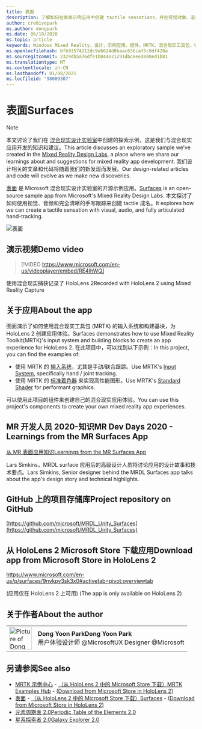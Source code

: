 ```yaml
---
title: 表面
description: 了解如何在表面示例应用中创建 tactile sensations，并在视觉对象、音频和有表述的手写跟踪中进行演示。
author: cre8ivepark
ms.author: dongpark
ms.date: 06/18/2020
ms.topic: article
keywords: Windows Mixed Reality，设计，示例应用，控件，MRTK，混合现实工具包，Unity，示例应用，示例应用，开源，Microsoft Store，HoloLens，混合现实耳机，windows Mixed Reality 耳机，虚拟现实耳机
ms.openlocfilehash: bfb93574212dc9e6624d8baac636caf5c8df428a
ms.sourcegitcommit: 2329db5a76dfe1b844e21291dbc8ee3888ed1b81
ms.translationtype: MT
ms.contentlocale: zh-CN
ms.lasthandoff: 01/08/2021
ms.locfileid: "98009307"
---
```

# <a name="surfaces"></a><span data-ttu-id="812de-104">表面</span><span class="sxs-lookup"><span data-stu-id="812de-104">Surfaces</span></span>

>[!NOTE]
><span data-ttu-id="812de-105">本文讨论了我们在 [混合现实设计实验室](https://github.com/Microsoft/MRDesignLabs_Unity)中创建的探索示例，这是我们与混合现实应用开发的知识和建议。</span><span class="sxs-lookup"><span data-stu-id="812de-105">This article discusses an exploratory sample we’ve created in the [Mixed Reality Design Labs](https://github.com/Microsoft/MRDesignLabs_Unity), a place where we share our learnings about and suggestions for mixed reality app development.</span></span> <span data-ttu-id="812de-106">我们设计相关的文章和代码将随着我们的新发现而发展。</span><span class="sxs-lookup"><span data-stu-id="812de-106">Our design-related articles and code will evolve as we make new discoveries.</span></span>

<span data-ttu-id="812de-107">[表面](https://github.com/microsoft/MRDL_Unity_Surfaces)  是 Microsoft 混合现实设计实验室的开源示例应用。</span><span class="sxs-lookup"><span data-stu-id="812de-107">[Surfaces](https://github.com/microsoft/MRDL_Unity_Surfaces)  is an open-source sample app from Microsoft's Mixed Reality Design Labs.</span></span> <span data-ttu-id="812de-108">本文探讨了如何使用视觉、音频和完全清晰的手写跟踪来创建 tactile 成名。</span><span class="sxs-lookup"><span data-stu-id="812de-108">It explores how we can create a tactile sensation with visual, audio, and fully articulated hand-tracking.</span></span>

![表面](images/MRDL_Surfaces_1.jpg)

## <a name="demo-video"></a><span data-ttu-id="812de-110">演示视频</span><span class="sxs-lookup"><span data-stu-id="812de-110">Demo video</span></span> 

> [!VIDEO https://www.microsoft.com/en-us/videoplayer/embed/RE4IhWQ]

<span data-ttu-id="812de-111">使用混合现实捕获记录了 HoloLens 2</span><span class="sxs-lookup"><span data-stu-id="812de-111">Recorded with HoloLens 2 using Mixed Reality Capture</span></span>

## <a name="about-the-app"></a><span data-ttu-id="812de-112">关于应用</span><span class="sxs-lookup"><span data-stu-id="812de-112">About the app</span></span>

<span data-ttu-id="812de-113">图面演示了如何使用混合现实工具包 (MRTK) 的输入系统和构建基块，为 HoloLens 2 创建应用体验。</span><span class="sxs-lookup"><span data-stu-id="812de-113">Surfaces demonstrates how to use Mixed Reality Toolkit(MRTK)'s input system and building blocks to create an app experience for HoloLens 2.</span></span> <span data-ttu-id="812de-114">在此项目中，可以找到以下示例：</span><span class="sxs-lookup"><span data-stu-id="812de-114">In this project, you can find the examples of:</span></span>
- <span data-ttu-id="812de-115">使用 MRTK 的 [输入系统](https://microsoft.github.io/MixedRealityToolkit-Unity/Documentation/Input/Overview.html)，尤其是手动/联合跟踪。</span><span class="sxs-lookup"><span data-stu-id="812de-115">Use MRTK's [Input System](https://microsoft.github.io/MixedRealityToolkit-Unity/Documentation/Input/Overview.html), specifically hand / joint tracking.</span></span>
- <span data-ttu-id="812de-116">使用 MRTK 的 [标准着色器](https://microsoft.github.io/MixedRealityToolkit-Unity/Documentation/README_MRTKStandardShader.html) 来实现高性能图形。</span><span class="sxs-lookup"><span data-stu-id="812de-116">Use MRTK's [Standard Shader](https://microsoft.github.io/MixedRealityToolkit-Unity/Documentation/README_MRTKStandardShader.html) for performant graphics.</span></span>

<span data-ttu-id="812de-117">可以使用此项目的组件来创建自己的混合现实应用体验。</span><span class="sxs-lookup"><span data-stu-id="812de-117">You can use this project's components to create your own mixed reality app experiences.</span></span>

## <a name="mr-dev-days-2020---learnings-from-the-mr-surfaces-app"></a><span data-ttu-id="812de-118">MR 开发人员 2020-知识</span><span class="sxs-lookup"><span data-stu-id="812de-118">MR Dev Days 2020 - Learnings from the MR Surfaces App</span></span>

[<span data-ttu-id="812de-119">从 MR 表面应用知识</span><span class="sxs-lookup"><span data-stu-id="812de-119">Learnings from the MR Surfaces App</span></span>](https://channel9.msdn.com/Shows/Docs-Mixed-Reality/Learnings-from-the-MR-Surfaces-App)

<span data-ttu-id="812de-120">Lars Simkins，MRDL surface 应用后的高级设计人员将讨论应用的设计故事和技术要点。</span><span class="sxs-lookup"><span data-stu-id="812de-120">Lars Simkins, Senior designer behind the MRDL Surfaces app talks about the app's design story and technical highlights.</span></span>

## <a name="project-repository-on-github"></a><span data-ttu-id="812de-121">GitHub 上的项目存储库</span><span class="sxs-lookup"><span data-stu-id="812de-121">Project repository on GitHub</span></span>

[https://github.com/microsoft/MRDL_Unity_Surfaces](https://github.com/microsoft/MRDL_Unity_Surfaces)

## <a name="download-app-from-microsoft-store-in-hololens-2"></a><span data-ttu-id="812de-122">从 HoloLens 2 Microsoft Store 下载应用</span><span class="sxs-lookup"><span data-stu-id="812de-122">Download app from Microsoft Store in HoloLens 2</span></span>

https://www.microsoft.com/en-us/p/surfaces/9nvkpv3sk3x0#activetab=pivot:overviewtab

<span data-ttu-id="812de-123"> (应用仅在 HoloLens 2 上可用) </span><span class="sxs-lookup"><span data-stu-id="812de-123">(The app is only available on HoloLens 2)</span></span>

## <a name="about-the-author"></a><span data-ttu-id="812de-124">关于作者</span><span class="sxs-lookup"><span data-stu-id="812de-124">About the author</span></span>

<table style="border-collapse:collapse" padding-left="0px">
<tr>
<td style="border-style: none" width="60px"><img alt="Picture of Dong Yoon Park" width="60" height="60" src="images/dongyoonpark.jpg"></td>
<td style="border-style: none"><span data-ttu-id="812de-125"><b>Dong Yoon Park</b></span><span class="sxs-lookup"><span data-stu-id="812de-125"><b>Dong Yoon Park</b></span></span><br><span data-ttu-id="812de-126">用户体验设计师 @Microsoft</span><span class="sxs-lookup"><span data-stu-id="812de-126">UX Designer @Microsoft</span></span></td>
</tr>
</table>

## <a name="see-also"></a><span data-ttu-id="812de-127">另请参阅</span><span class="sxs-lookup"><span data-stu-id="812de-127">See also</span></span>

* <span data-ttu-id="812de-128">[MRTK 示例中心](https://microsoft.github.io/MixedRealityToolkit-Unity/Documentation/README_ExampleHub.html) - [（从 HoloLens 2 中的 Microsoft Store 下载）](https://www.microsoft.com/en-us/p/mrtk-examples-hub/9mv8c39l2sj4)</span><span class="sxs-lookup"><span data-stu-id="812de-128">[MRTK Examples Hub](https://microsoft.github.io/MixedRealityToolkit-Unity/Documentation/README_ExampleHub.html) - [(Download from Microsoft Store in HoloLens 2)](https://www.microsoft.com/en-us/p/mrtk-examples-hub/9mv8c39l2sj4)</span></span>
* <span data-ttu-id="812de-129">[表面](sampleapp-surfaces.md) - [（从 HoloLens 2 中的 Microsoft Store 下载）](https://www.microsoft.com/en-us/p/surfaces/9nvkpv3sk3x0)</span><span class="sxs-lookup"><span data-stu-id="812de-129">[Surfaces](sampleapp-surfaces.md) - [(Download from Microsoft Store in HoloLens 2)](https://www.microsoft.com/en-us/p/surfaces/9nvkpv3sk3x0)</span></span>
* [<span data-ttu-id="812de-130">元素周期表 2.0</span><span class="sxs-lookup"><span data-stu-id="812de-130">Periodic Table of the Elements 2.0</span></span>](https://medium.com/@dongyoonpark/bringing-the-periodic-table-of-the-elements-app-to-hololens-2-with-mrtk-v2-a6e3d8362158)
* [<span data-ttu-id="812de-131">星系探索者 2.0</span><span class="sxs-lookup"><span data-stu-id="812de-131">Galaxy Explorer 2.0</span></span>](galaxy-explorer-update.md)
